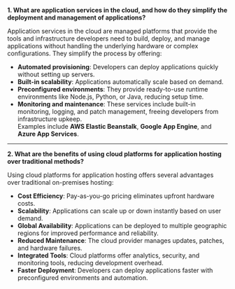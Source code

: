 **1. What are application services in the cloud, and how do they simplify the deployment and management of applications?**  

Application services in the cloud are managed platforms that provide the tools and infrastructure developers need to build, deploy, and manage applications without handling the underlying hardware or complex configurations. They simplify the process by offering:

- **Automated provisioning**: Developers can deploy applications quickly without setting up servers.
- **Built-in scalability**: Applications automatically scale based on demand.
- **Preconfigured environments**: They provide ready-to-use runtime environments like Node.js, Python, or Java, reducing setup time.
- **Monitoring and maintenance**: These services include built-in monitoring, logging, and patch management, freeing developers from infrastructure upkeep.  
    Examples include **AWS Elastic Beanstalk**, **Google App Engine**, and **Azure App Services**.

---

**2. What are the benefits of using cloud platforms for application hosting over traditional methods?**  

Using cloud platforms for application hosting offers several advantages over traditional on-premises hosting:

- **Cost Efficiency**: Pay-as-you-go pricing eliminates upfront hardware costs.
- **Scalability**: Applications can scale up or down instantly based on user demand.
- **Global Availability**: Applications can be deployed to multiple geographic regions for improved performance and reliability.
- **Reduced Maintenance**: The cloud provider manages updates, patches, and hardware failures.
- **Integrated Tools**: Cloud platforms offer analytics, security, and monitoring tools, reducing development overhead.
- **Faster Deployment**: Developers can deploy applications faster with preconfigured environments and automation.